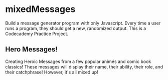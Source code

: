 # mixedMessages
Build a message generator program with only Javascript. Every time a user runs a program, they should get a new, randomized output. This is a Codecademy Practice Project.

## Hero Messages!
Creating Heroic Messages from a few popular animés and comic book classics! These messages will display their name, their ability, their role, and their catchphrase! However, it's all mixed up!
